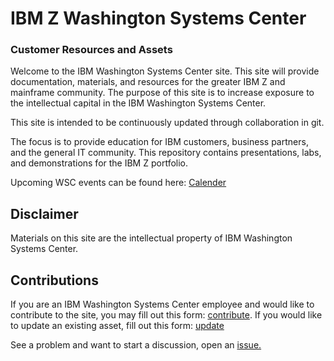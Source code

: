 # IBM Z Washington Systems Center 
### Customer Resources and Assets

Welcome to the IBM Washington Systems Center site.  This site will provide documentation, materials, and resources for the greater IBM Z and mainframe community.   The purpose of this site is to increase exposure to the intellectual capital in the IBM Washington Systems Center.

This site is intended to be continuously updated through collaboration in git.   

The focus is to provide education for IBM customers, business partners, and the general IT community. This repository contains presentations, labs, and demonstrations for the IBM Z portfolio. 

Upcoming WSC events can be found here: [Calender](https://ibm-zcouncil.com/events-calendar/?event_category_id=wsc#espresso_calendar)

<!-- === "IBM z/OS Software"
    
    | Product    | Assets |
    | -------- | ------- |
    | IBM CICS | [Link](ibmcics.md)    |
    | IBM Db2  | [Link](ibmdb2.md)    |
    | IBM IMS  | [Link](ibmims.md)    |
    | IBM MQ  | [Link](ibmmq.md)    |
    | IBM z/OS Connect | [Link](ibmzosconnect.md)     |


=== "IBM Z Hardware"
 
    | Offering | Assets |
    | -------- | ------- |
    | Field Enablement | [Link](ibmcics.md)    |
    | Pre-Sales Assistance  | [Link](ibmdb2.md)    |
    | Technical Briefings | [Link](ibmims.md)    |

=== "Hybrid Cloud"

    | Product    | Assets |
    | -------- | ------- |
    | AIOps | Link |
    | LinuxONE | [Link](https://ibm-wsc.github.io/ConfidentialComputingOnLinuxONE/) |
    | Instana    | Link    |
    | Red Hat Ansible    | Link    |
    | Red Hat Openshift | Link |
    | Hyper Protect Virtual Servers| Link |
    | Security | [Link](security.md) |
    | Watson Code Assistant for z/OS | Link |

=== "Health Check Materials"

    | Parallel Sysplex Offering | Link | About |
    | -------- | ------- | ------- |
    | z Health Check Kickoff Presentation | [Link](/assets/ZHC_kickoff.pdf) | Introduction and background to IBM Z Health Check |
    | zHC Data Collection Guide | [Link](/assets/zhc_data_collection_guide.pdf) | Data Collection requirements for IBM Z Health Check engagement |
    | zHC Customer IT Objectives | [Link](/assets/zhc_it_objectives.pdf) | Rubric for desired outcomes for customers' availability |

    | Standalone Offerings | Link |
    | -------- | ------- |
    | IBM Db2 Standalone Health Check Guide | [Link](/assets/ZHC_kickoff.pdf) |
    | IBM IMS Standalone Health Check Guide | [Link](/assets/zhc_data_collection_guide.pdf) |
    | IBM MQ Standalone Health Check Guide | [Link](/assets/zhc_it_objectives.pdf) | 

=== "Capacity Planning Tools"

    | Offering |
    | -------- |
    | CP3KEXTR | 
    | CP3KVMXT | 
    | z/VSE CPU Monitor Tool | 
    | IBM zCP3000 | 
    | IBM Z Batch Network Analyzer | 
    | IBM z Processor Capacity Reference |
    | IBM zSoftCap | 
    | IBM Z Server Consolidation Tool | 
    | Processor Selection Guide for IBM Z | 
    | IBM Migration Capacity Analysis Tool |
    | Capacity Sizing Study |
    | Performance KPI Study | 
    | Capacity Planning Concepts and Tools Overiew Presentation | 
     -->

## Disclaimer 

Materials on this site are the intellectual property of IBM Washington Systems Center. 


## Contributions

If you are an IBM Washington Systems Center employee and would like to contribute to the site, you may fill out this form: [contribute](https://wkf.ms/40u07Iu). If you would like to update an existing asset, fill out this form: [update](https://wkf.ms/4hwmYtB)


See a problem and want to start a discussion, open an [issue.](https://github.ibm.com/IBM-Z-Ecosystem/Z-Standards/issues)